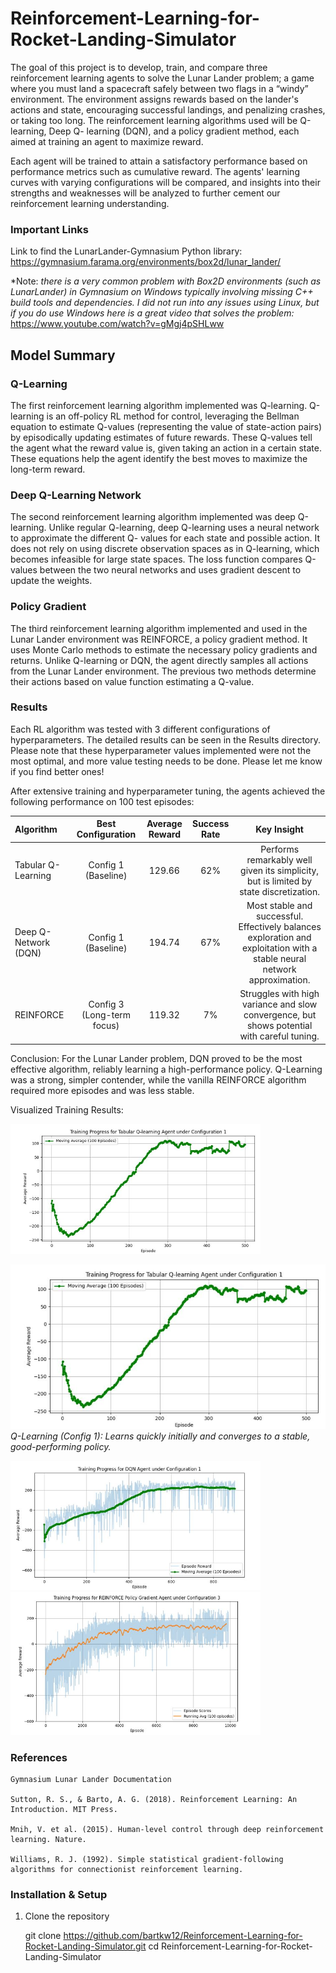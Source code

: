 # Reinforcement-Learning-for-Rocket-Landing-Simulator

The goal of this project is to develop, train, and compare three reinforcement learning
agents to solve the Lunar Lander problem; a game where you must land a spacecraft safely
between two flags in a “windy” environment. The environment assigns rewards based on
the lander's actions and state, encouraging successful landings, and penalizing crashes, or
taking too long. The reinforcement learning algorithms used will be Q-learning, Deep Q-
learning (DQN), and a policy gradient method, each aimed at training an agent to maximize
reward.

Each agent will be trained to attain a satisfactory performance based on performance
metrics such as cumulative reward. The agents' learning curves with varying configurations
will be compared, and insights into their strengths and weaknesses will be analyzed to
further cement our reinforcement learning understanding.

### Important Links

Link to find the LunarLander-Gymnasium Python library:
https://gymnasium.farama.org/environments/box2d/lunar_lander/

*Note: *there is a very common problem with Box2D environments (such as LunarLander) in Gymnasium on Windows typically involving missing C++ build tools and dependencies. 
I did not run into any issues using Linux, but if you do use Windows here is a great video that solves the problem:*
https://www.youtube.com/watch?v=gMgj4pSHLww

## Model Summary

### Q-Learning

The first reinforcement learning algorithm implemented was Q-learning. Q-learning is an
off-policy RL method for control, leveraging the Bellman equation to estimate Q-values
(representing the value of state-action pairs) by episodically updating estimates of future
rewards. These Q-values tell the agent what the reward value is, given taking an action in a
certain state. These equations help the agent identify the best moves to maximize the
long-term reward.

### Deep Q-Learning Network

The second reinforcement learning algorithm implemented was deep Q-learning. Unlike
regular Q-learning, deep Q-learning uses a neural network to approximate the different Q-
values for each state and possible action. It does not rely on using discrete observation
spaces as in Q-learning, which becomes infeasible for large state spaces. The loss function
compares Q-values between the two neural networks and uses gradient descent to update
the weights.

### Policy Gradient

The third reinforcement learning algorithm implemented and used in the Lunar Lander
environment was REINFORCE, a policy gradient method. It uses Monte Carlo methods to
estimate the necessary policy gradients and returns. Unlike Q-learning or DQN, the agent
directly samples all actions from the Lunar Lander environment. The previous two
methods determine their actions based on value function estimating a Q-value.

### Results

Each RL algorithm was tested with 3 different configurations of hyperparameters.
The detailed results can be seen in the Results directory. Please note that these hyperparameter
values implemented were not the most optimal, and more value testing needs to be done.
Please let me know if you find better ones!

After extensive training and hyperparameter tuning, the agents achieved the following performance on 100 test episodes:


| Algorithm | Best Configuration | Average Reward | Success Rate |                                      Key Insight                                       |
 | :------- | :------: |:--------------:|:------------:|:--------------------------------------------------------------------------------------:| 
|Tabular Q-Learning | Config 1 (Baseline) | 129.66 |     62%      | Performs remarkably well given its simplicity, but is limited by state discretization. |
| Deep Q-Network (DQN)| Config 1 (Baseline) | 194.74 | 67% | Most stable and successful. Effectively balances exploration and exploitation with a stable neural network approximation. |
| REINFORCE | Config 3 (Long-term focus) | 119.32 | 7% | Struggles with high variance and slow convergence, but shows potential with careful tuning. |

Conclusion: For the Lunar Lander problem, DQN proved to be the most effective algorithm, reliably learning a high-performance policy. 
Q-Learning was a strong, simpler contender, while the vanilla REINFORCE algorithm required more episodes and was less stable.

Visualized Training Results:

<img src="Results/Q-learning_config1.JPG" width="400" />

![Alt text](Results/Q-learning_config1.JPG "Optional Title")
*Q-Learning (Config 1): Learns quickly initially and converges to a stable, good-performing policy.*

<img src="Results/DQN_config1.JPG" width="400" />
<img src="Results/Policy_Gradient_REINFORCE_config3.JPG" width="400" />

### References          

    Gymnasium Lunar Lander Documentation

    Sutton, R. S., & Barto, A. G. (2018). Reinforcement Learning: An Introduction. MIT Press.

    Mnih, V. et al. (2015). Human-level control through deep reinforcement learning. Nature.

    Williams, R. J. (1992). Simple statistical gradient-following algorithms for connectionist reinforcement learning.

### Installation & Setup

1) Clone the repository


    git clone https://github.com/bartkw12/Reinforcement-Learning-for-Rocket-Landing-Simulator.git
    cd Reinforcement-Learning-for-Rocket-Landing-Simulator





